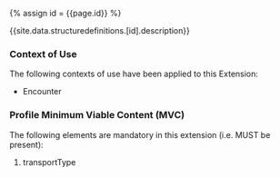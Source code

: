 
{% assign id = {{page.id}} %}

{{site.data.structuredefinitions.[id].description}}

### Context of Use ###
The following contexts of use have been applied to this Extension:

- Encounter

### Profile Minimum Viable Content (MVC) ###

The following elements are mandatory in this extension (i.e. MUST be present):

1.	transportType	